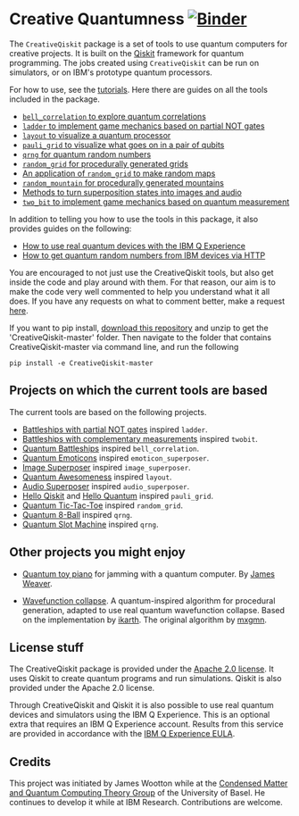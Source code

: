 # Creative Quantumness [![Binder](https://mybinder.org/badge_logo.svg)](https://mybinder.org/v2/gh/quantumjim/CreativeQiskit/master?filepath=README.ipynb)

The `CreativeQiskit` package is a set of tools to use quantum computers for creative projects. It is built on the [Qiskit](https://qiskit.org) framework for quantum programming. The jobs created using `CreativeQiskit` can be run on simulators, or on IBM's prototype quantum processors.

For how to use, see the [tutorials](tutorials/README.md). Here there are guides on all the tools included in the package.

* [`bell_correlation` to explore quantum correlations](tutorials/bell_correlation.ipynb)
* [`ladder` to implement game mechanics based on partial NOT gates](tutorials/ladder.ipynb)
* [`layout` to visualize a quantum processor](tutorials/layout.ipynb)
* [`pauli_grid` to visualize what goes on in a pair of qubits](tutorials/pauli_grid.ipynb)
* [`qrng` for quantum random numbers](tutorials/qrng.ipynb)
* [`random_grid` for procedurally generated grids](tutorials/random_grid.ipynb)
* [An application of `random_grid` to make random maps](tutorials/random-maps-with-random_grid.ipynb)
* [`random_mountain` for procedurally generated mountains](tutorials/random_mountain.ipynb)
* [Methods to turn superposition states into images and audio](tutorials/superposers.ipynb)
* [`two_bit` to implement game mechanics based on quantum measurement](tutorials/twobit.ipynb)

In addition to telling you how to use the tools in this package, it also provides guides on the following:

* [How to use real quantum devices with the IBM Q Experience](tutorials/Using-IBM-Q-Experience.ipynb)
* [How to get quantum random numbers from IBM devices via HTTP](tutorials/qrng_with_http.ipynb)

You are encouraged to not just use the CreativeQiskit tools, but also get inside the code and play around with them. For that reason, our aim is to make the code very well commented to help you understand what it all does. If you have any requests on what to comment better, make a request [here](https://github.com/quantumjim/CreativeQiskit/issues/new).

If you want to pip install, [download this repository](https://github.com/quantumjim/CreativeQiskit/archive/master.zip) and unzip to get the 'CreativeQiskit-master' folder. Then navigate to the folder that contains CreativeQiskit-master via command line, and run the following

    pip install -e CreativeQiskit-master
    
## Projects on which the current tools are based

The current tools are based on the following projects.

* [Battleships with partial NOT gates](https://medium.com/qiskit/how-to-program-a-quantum-computer-982a9329ed02) inspired `ladder`.
* [Battleships with complementary measurements](https://medium.com/@decodoku/how-to-program-a-quantum-computer-part-2-f0d3eee872fe) inspired `twobit`.
* [Quantum Battleships](https://medium.com/@decodoku/quantum-battleships-the-first-multiplayer-game-for-a-quantum-computer-e4d600ccb3f3) inspired `bell_correlation`.
* [Quantum Emoticons](https://medium.com/qiskit/making-a-quantum-computer-smile-cee86a6fc1de) inspired `emoticon_superposer`.
* [Image Superposer](https://medium.com/qiskit/a-quantum-superposition-of-a-tiger-and-a-bear-b461e3b23908)
 inspired `image_superposer`.
* [Quantum Awesomeness](https://github.com/Qiskit/qiskit-tutorials/blob/master/community/games/quantum_awesomeness.ipynb) inspired `layout`.
* [Audio Superposer](https://github.com/Qiskit/qiskit-tutorials/blob/master/community/hello_world/laurel_or_yanny.ipynb) inspired `audio_superposer`.
* [Hello Qiskit](https://github.com/Qiskit/qiskit-tutorials/blob/master/community/games/Hello_Qiskit.ipynb)
  and [Hello Quantum](http://helloquantum.mybluemix.net/) inspired `pauli_grid`.
* [Quantum Tic-Tac-Toe](https://github.com/Qiskit/qiskit-tutorials/blob/master/community/games/quantum_tic_tac_toe.ipynb)  inspired `random_grid`.
* [Quantum 8-Ball](https://github.com/Qiskit/qiskit-tutorials/blob/master/community/hello_world/quantum_8ball.ipynb)  inspired `qrng`.
* [Quantum Slot Machine](https://github.com/Qiskit/qiskit-tutorials/blob/master/community/games/quantum_slot_machine.ipynb)  inspired `qrng`.

## Other projects you might enjoy

* [Quantum toy piano](https://github.com/JavaFXpert/quantum-toy-piano-ibmq/blob/master/README.md) for jamming with a quantum computer. By [James Weaver](https://github.com/JavaFXpert).

* [Wavefunction collapse](https://github.com/quantumjim/wfc_python). A quantum-inspired algorithm for procedural generation, adapted to use real quantum wavefunction collapse. Based on the implementation by [ikarth](https://github.com/ikarth). The original algorithm by [mxgmn](https://github.com/mxgmn).

## License stuff

The CreativeQiskit package is provided under the [Apache 2.0 license](LICENSE.txt). It uses Qiskit to create quantum programs and run simulations. Qiskit is also provided under the Apache 2.0 license.

Through CreativeQiskit and Qiskit it is also possible to use real quantum devices and simulators using the IBM Q Experience. This is an optional extra that requires an IBM Q Experience account. Results from this service are provided in accordance with the [IBM Q Experience EULA](https://quantumexperience.ng.bluemix.net/qx/terms).

## Credits

This project was initiated by James Wootton while at the [Condensed Matter and Quantum Computing Theory Group](http://www.quantumtheory.unibas.ch/) of the University of Basel. He continues to develop it while at IBM Research. Contributions are welcome.
